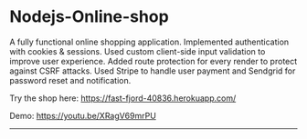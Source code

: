 # Nodejs-Online-shop
A fully functional online shopping application. Implemented authentication with cookies & sessions. Used custom client-side input validation to improve user experience. Added route protection for every render to protect against CSRF attacks. Used Stripe to handle user payment and Sendgrid for password reset and notification.

Try the shop here: https://fast-fjord-40836.herokuapp.com/

Demo: https://youtu.be/XRagV69mrPU
________________________________________________________________________________________________________________________________________________
